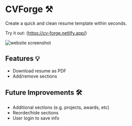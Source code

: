 # CVForge ⚒️

Create a quick and clean resume template within seconds.

Try it out: (https://cv-forge.netlify.app/)

![website screenshot](screenshot.png)

## Features 💡

- Download resume as PDF
- Add/remove sections

## Future Improvements 🛠️

- Additional sections (e.g. projects, awards, etc)
- Reorder/hide sections
- User login to save info
